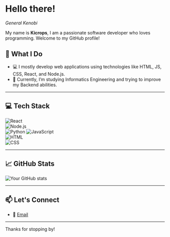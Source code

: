 # Hello there!   
*General Kenobi*

My name is **Kicrops**, I am a passionate software developer who loves programming. Welcome to my GitHub profile!  

## 🌟 What I Do  
- 💻 I mostly develop web applications using technologies like HTML, JS, CSS, React, and Node.js.  
- 🌱 Currently, I’m studying Informatics Engineering and trying to improve my Backend abilities.  

---

## 💻 Tech Stack  

![React](https://img.shields.io/badge/React-61DAFB?style=for-the-badge&logo=react&logoColor=black)  
![Node.js](https://img.shields.io/badge/Node.js-339933?style=for-the-badge&logo=node.js&logoColor=white)  
![Python](https://img.shields.io/badge/Python-3776AB?style=for-the-badge&logo=python&logoColor=white)
![JavaScript](https://img.shields.io/badge/JavaScript-F7DF1E?style=for-the-badge&logo=javascript&logoColor=black)  
![HTML](https://img.shields.io/badge/HTML5-E34F26?style=for-the-badge&logo=html5&logoColor=white)  
![CSS](https://img.shields.io/badge/CSS3-1572B6?style=for-the-badge&logo=css3&logoColor=white)  

---

## 📈 GitHub Stats  

![Your GitHub stats](https://github-readme-stats.vercel.app/api?username=Kicrops&show_icons=true&theme=radical)  

---

## 📫 Let's Connect  
 
- 📧 [Email](mailto:kicropsdevelopment@example.com)  

---

Thanks for stopping by!

